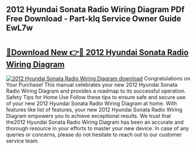 ## 2012 Hyundai Sonata Radio Wiring Diagram PDf Free Download - Part-klq Service Owner Guide EwL7w

# <h2><a href="http://dfmmffx.blite.top/?on=2012+Hyundai+Sonata+Radio+Wiring+Diagram">🔗Download New 👉🔴 2012 Hyundai Sonata Radio Wiring Diagram</a></h2>

[![2012 Hyundai Sonata Radio Wiring Diagram download](https://i.imgur.com/lujVjoI.png)](http://dfmmffx.blite.top/?on=2012+Hyundai+Sonata+Radio+Wiring+Diagram)
Congratulations on Your Purchase! This manual celebrates your new 2012 Hyundai Sonata Radio Wiring Diagram and provides a roadmap to its successful operation. Safety Tips for Home Use Follow these tips to ensure safe and secure use of your new 2012 Hyundai Sonata Radio Wiring Diagram at home. With features like list of features, your new 2012 Hyundai Sonata Radio Wiring Diagram empowers you to achieve exceptional results. We trust that the2012 Hyundai Sonata Radio Wiring Diagram has been an accurate and thorough resource in your efforts to master your new device. In case of any queries or concerns, please do not hesitate to reach out to our customer service team.
